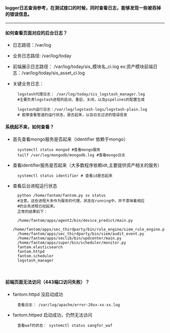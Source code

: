 #### logger日志查询参考，在测试接口的时候，同时查看日志，能够发现一些被吞掉的错误信息。
***
#### 如何查看页面对应的后台日志？
- 日志路径：/var/log
- 业务日志路径: /var/log/today 
- 前端展示日志路径： /var/log/today/sis_模块名_ci.log 
    ex:资产模块前端日志：/var/log/today/sis_asset_ci.log
- 关键业务日志：
        
        logstash代理日志： /var/log/today/sis_logstash_manager.log 
        #主要负责logstash进程的启动，重启，关闭，以及pipelines的配置生成
        
        logstash运行日志：/var/log/logstash-logs/logstash-plain.log
        # 能够查看管道的运行状态，是否起来，以及日志过滤的错误信息


#### 系统起不来，如何查看？
- 首先查看mongo服务是否起来（identifier 依赖于mongo）
       
        systemctl status mongod #查看mongo服务
        tailf /var/log/mongodb/mongodb.log #查看mongo日志
    
- 查看identifier服务是否起来（大多数程序依赖idt,主要提供资产相关的服务） 
  
        systemctl status identifier # 查看id是否起来 
- 查看后台进程运行状态
        
        python /home/fantom/fantom.py sv status 
        #注意，这些进程大多作为服务的代理，状态在running中，并不意味着相应
        #的业务进程已经起来。
        正常的结果如下：
        
        /home/fantom/apps/agent2/bin/device_predict/main.py                   
        /home/fantom/apps/sec_thirdparty/bin/rule_engine/siem_rule_engine.py  
        /home/fantom/apps/sec_thirdparty/bin/siem/audit_event.py              
        /home/fantom/apps/seclib/bin/updcenter/main.py                        
        /home/fantom/apps/super/bin/scheduler/monitor.py                      
        fantom.elasticsearch                                                  
        fantom.httpd                                                          
        fantom.scheduler                                                      
        logstash_manager                                                      
    
    
    ​    
#### 前端页面无法访问（443端口访问失败）？
- fantom.httpd 没启动成功
        
    
        查看日志： /var/log/apache/error-20xx-xx-xx.log
- fantom.httped 启动成功，仍然无法访问

        查看waf的状态： systemctl status sangfor_waf